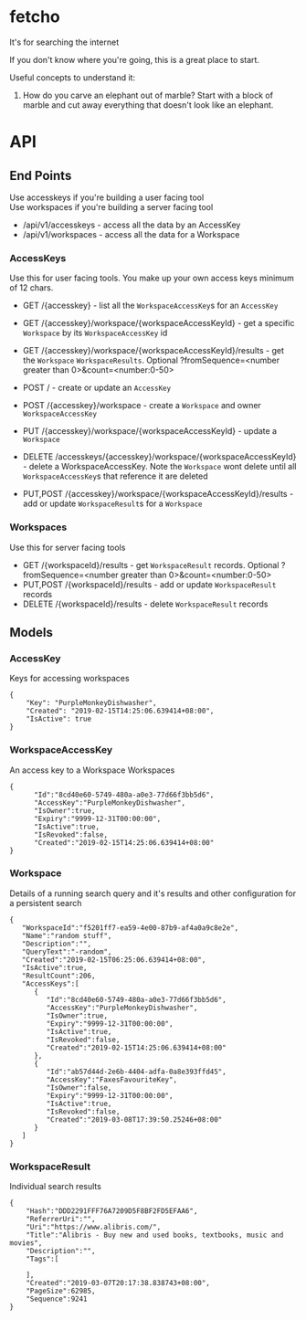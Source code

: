 # fetcho

It's for searching the internet

If you don't know where you're going, this is a great place to start.

Useful concepts to understand it:
1. How do you carve an elephant out of marble? Start with a block of marble and cut away everything that doesn't look like an elephant.


# API

## End Points

Use accesskeys if you're building a user facing tool  
Use workspaces if you're building a server facing tool

* /api/v1/accesskeys - access all the data by an AccessKey  
* /api/v1/workspaces - access all the data for a Workspace

### AccessKeys

Use this for user facing tools. You make up your own access keys minimum of 12 chars.

* GET /{accesskey} - list all the `WorkspaceAccessKey`s for an `AccessKey`
* GET /{accesskey}/workspace/{workspaceAccessKeyId} - get a specific `Workspace` by its `WorkspaceAccessKey` id
* GET /{accesskey}/workspace/{workspaceAccessKeyId}/results - get the `Workspace` `WorkspaceResults`. Optional ?fromSequence=&lt;number greater than 0&gt;&count=&lt;number:0-50&gt;

* POST / - create or update an `AccessKey`
* POST /{accesskey}/workspace - create a `Workspace` and owner `WorkspaceAccessKey`
* PUT /{accesskey}/workspace/{workspaceAccessKeyId} - update a `Workspace`
* DELETE /accesskeys/{accesskey}/workspace/{workspaceAccessKeyId} - delete a WorkspaceAccessKey. Note the `Workspace` wont delete until all `WorkspaceAccessKey`s that reference it are deleted
* PUT,POST /{accesskey}/workspace/{workspaceAccessKeyId}/results - add or update `WorkspaceResult`s for a `Workspace`

### Workspaces

Use this for server facing tools

* GET /{workspaceId}/results - get `WorkspaceResult` records. Optional ?fromSequence=&lt;number greater than 0&gt;&count=&lt;number:0-50&gt;
* PUT,POST /{workspaceId}/results - add or update `WorkspaceResult` records
* DELETE /{workspaceId}/results - delete `WorkspaceResult` records

## Models

### AccessKey 
Keys for accessing workspaces  

```
{
	"Key": "PurpleMonkeyDishwasher",
	"Created": "2019-02-15T14:25:06.639414+08:00",  
	"IsActive": true
}
```

### WorkspaceAccessKey 
An access key to a Workspace Workspaces 

```
{  
      "Id":"8cd40e60-5749-480a-a0e3-77d66f3bb5d6",  
      "AccessKey":"PurpleMonkeyDishwasher",  
      "IsOwner":true,  
      "Expiry":"9999-12-31T00:00:00",  
      "IsActive":true,  
      "IsRevoked":false,  
      "Created":"2019-02-15T14:25:06.639414+08:00"  
}  
```

### Workspace 
Details of a running search query and it's results and other configuration for a persistent search  

``` 
{  
   "WorkspaceId":"f5201ff7-ea59-4e00-87b9-af4a0a9c8e2e",  
   "Name":"random stuff",  
   "Description":"",  
   "QueryText":"-random",  
   "Created":"2019-02-15T06:25:06.639414+08:00",  
   "IsActive":true,  
   "ResultCount":206,  
   "AccessKeys":[    
      {  
         "Id":"8cd40e60-5749-480a-a0e3-77d66f3bb5d6",  
         "AccessKey":"PurpleMonkeyDishwasher",  
         "IsOwner":true,  
         "Expiry":"9999-12-31T00:00:00",  
         "IsActive":true,  
         "IsRevoked":false,  
         "Created":"2019-02-15T14:25:06.639414+08:00"  
      },  
      {    
         "Id":"ab57d44d-2e6b-4404-adfa-0a8e393ffd45",  
         "AccessKey":"FaxesFavouriteKey",  
         "IsOwner":false,  
         "Expiry":"9999-12-31T00:00:00",  
         "IsActive":true,  
         "IsRevoked":false,  
         "Created":"2019-03-08T17:39:50.25246+08:00"  
      }  
   ]  
}  
```

### WorkspaceResult 
Individual search results  

```  
{   
    "Hash":"DDD2291FFF76A7209D5F8BF2FD5EFAA6",  
    "ReferrerUri":"",  
    "Uri":"https://www.alibris.com/",  
    "Title":"Alibris - Buy new and used books, textbooks, music and movies",  
    "Description":"",  
    "Tags":[    
	  
    ],  
    "Created":"2019-03-07T20:17:38.838743+08:00",  
    "PageSize":62985,  
    "Sequence":9241  
}
```
